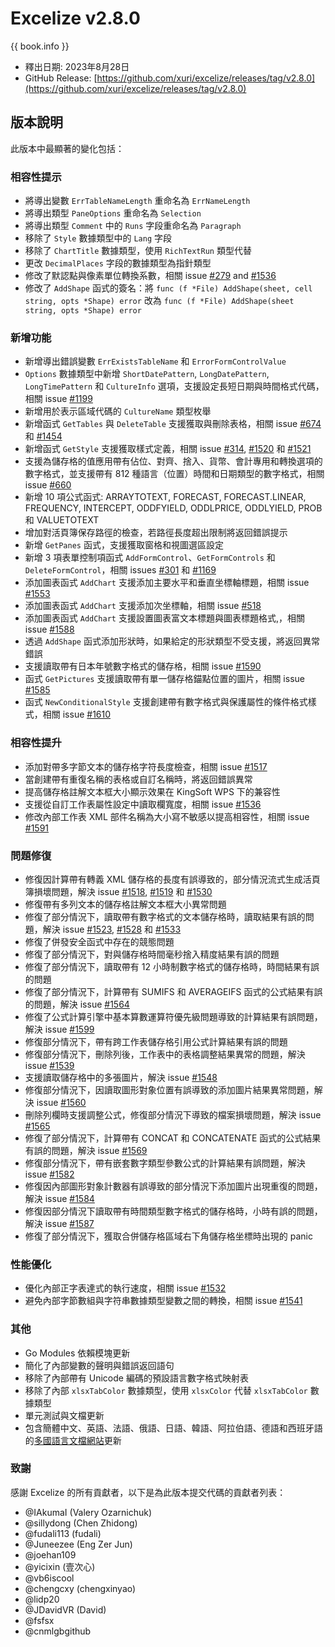 # Excelize v2.8.0

{{ book.info }}

* 釋出日期: 2023年8月28日
* GitHub Release: [https://github.com/xuri/excelize/releases/tag/v2.8.0](https://github.com/xuri/excelize/releases/tag/v2.8.0)

## 版本說明

此版本中最顯著的變化包括：

### 相容性提示

* 將導出變數 `ErrTableNameLength` 重命名為 `ErrNameLength`
* 將導出類型 `PaneOptions` 重命名為 `Selection`
* 將導出類型 `Comment` 中的 `Runs` 字段重命名為 `Paragraph`
* 移除了 `Style` 數據類型中的 `Lang` 字段
* 移除了 `ChartTitle` 數據類型，使用 `RichTextRun` 類型代替
* 更改 `DecimalPlaces` 字段的數據類型為指針類型
* 修改了默認點與像素單位轉換系數，相關 issue [#279](https://github.com/xuri/excelize/issues/279) and [#1536](https://github.com/xuri/excelize/issues/1536)
* 修改了 `AddShape` 函式的簽名：將 `func (f *File) AddShape(sheet, cell string, opts *Shape) error` 改為 `func (f *File) AddShape(sheet string, opts *Shape) error`

### 新增功能

* 新增導出錯誤變數 `ErrExistsTableName` 和 `ErrorFormControlValue`
* `Options` 數據類型中新增 `ShortDatePattern`, `LongDatePattern`, `LongTimePattern` 和 `CultureInfo` 選項，支援設定長短日期與時間格式代碼，相關 issue [#1199](https://github.com/xuri/excelize/issues/1199)
* 新增用於表示區域代碼的 `CultureName` 類型枚舉
* 新增函式 `GetTables` 與 `DeleteTable` 支援獲取與刪除表格，相關 issue [#674](https://github.com/xuri/excelize/issues/674) 和 [#1454](https://github.com/xuri/excelize/issues/1454)
* 新增函式 `GetStyle` 支援獲取樣式定義，相關 issue [#314](https://github.com/xuri/excelize/issues/314), [#1520](https://github.com/xuri/excelize/issues/1520) 和 [#1521](https://github.com/xuri/excelize/issues/1521)
* 支援為儲存格的值應用帶有佔位、對齊、捨入、貨幣、會計專用和轉換選項的數字格式，並支援帶有 812 種語言（位置）時間和日期類型的數字格式，相關 issue [#660](https://github.com/xuri/excelize/issues/660)
* 新增 10 項公式函式: ARRAYTOTEXT, FORECAST, FORECAST.LINEAR, FREQUENCY, INTERCEPT, ODDFYIELD, ODDLPRICE, ODDLYIELD, PROB 和 VALUETOTEXT
* 增加對活頁簿保存路徑的檢查，若路徑長度超出限制將返回錯誤提示
* 新增 `GetPanes` 函式，支援獲取窗格和視圖選區設定
* 新增 3 項表單控制項函式 `AddFormControl`、`GetFormControls` 和 `DeleteFormControl`，相關 issues [#301](https://github.com/xuri/excelize/issues/301) 和 [#1169](https://github.com/xuri/excelize/issues/1169)
* 添加圖表函式 `AddChart` 支援添加主要水平和垂直坐標軸標題，相關 issue [#1553](https://github.com/xuri/excelize/issues/1553)
* 添加圖表函式 `AddChart` 支援添加次坐標軸，相關 issue [#518](https://github.com/xuri/excelize/issues/518)
* 添加圖表函式 `AddChart` 支援設置圖表富文本標題與圖表標題格式,，相關 issue [#1588](https://github.com/xuri/excelize/issues/1588)
* 透過 `AddShape` 函式添加形狀時，如果給定的形狀類型不受支援，將返回異常錯誤
* 支援讀取帶有日本年號數字格式的儲存格，相關 issue [#1590](https://github.com/xuri/excelize/issues/1590)
* 函式 `GetPictures` 支援讀取帶有單一儲存格錨點位置的圖片，相關 issue [#1585](https://github.com/xuri/excelize/issues/1585)
* 函式 `NewConditionalStyle` 支援創建帶有數字格式與保護屬性的條件格式樣式，相關 issue [#1610](https://github.com/xuri/excelize/issues/1610)

### 相容性提升

* 添加對帶多字節文本的儲存格字符長度檢查，相關 issue [#1517](https://github.com/xuri/excelize/issues/1517)
* 當創建帶有重復名稱的表格或自訂名稱時，將返回錯誤異常
* 提高儲存格註解文本框大小顯示效果在 KingSoft WPS 下的兼容性
* 支援從自訂工作表屬性設定中讀取欄寬度，相關 issue [#1536](https://github.com/xuri/excelize/issues/1536)
* 修改內部工作表 XML 部件名稱為大小寫不敏感以提高相容性，相關 issue [#1591](https://github.com/xuri/excelize/issues/1591)

### 問題修復

* 修復因計算帶有轉義 XML 儲存格的長度有誤導致的，部分情況流式生成活頁簿損壞問題，解決 issue [#1518](https://github.com/xuri/excelize/issues/1518), [#1519](https://github.com/xuri/excelize/issues/1519) 和 [#1530](https://github.com/xuri/excelize/issues/1530)
* 修復帶有多列文本的儲存格註解文本框大小異常問題
* 修復了部分情況下，讀取帶有數字格式的文本儲存格時，讀取結果有誤的問題，解決 issue [#1523](https://github.com/xuri/excelize/issues/1523), [#1528](https://github.com/xuri/excelize/issues/1528) 和 [#1533](https://github.com/xuri/excelize/issues/1533)
* 修復了併發安全函式中存在的競態問題
* 修復了部分情況下，對與儲存格時間毫秒捨入精度結果有誤的問題
* 修復了部分情況下，讀取帶有 12 小時制數字格式的儲存格時，時間結果有誤的問題
* 修復了部分情況下，計算帶有 SUMIFS 和 AVERAGEIFS 函式的公式結果有誤的問題，解決 issue [#1564](https://github.com/xuri/excelize/issues/1564)
* 修復了公式計算引擎中基本算數運算符優先級問題導致的計算結果有誤問題，解決 issue [#1599](https://github.com/xuri/excelize/issues/1599)
* 修復部分情況下，帶有跨工作表儲存格引用公式計算結果有誤的問題
* 修復部分情況下，刪除列後，工作表中的表格調整結果異常的問題，解決 issue [#1539](https://github.com/xuri/excelize/issues/1539)
* 支援讀取儲存格中的多張圖片，解決 issue [#1548](https://github.com/xuri/excelize/issues/1548)
* 修復部分情況下，因讀取圖形對象位置有誤導致的添加圖片結果異常問題，解決 issue [#1560](https://github.com/xuri/excelize/issues/1560)
* 刪除列欄時支援調整公式，修復部分情況下導致的檔案損壞問題，解決 issue [#1565](https://github.com/xuri/excelize/issues/1565)
* 修復了部分情況下，計算帶有 CONCAT 和 CONCATENATE 函式的公式結果有誤的問題，解決 issue [#1569](https://github.com/xuri/excelize/issues/1569)
* 修復部分情況下，帶有嵌套數字類型參數公式的計算結果有誤問題，解決 issue [#1582](https://github.com/xuri/excelize/issues/1582)
* 修復因內部圖形對象計數器有誤導致的部分情況下添加圖片出現重復的問題，解決 issue [#1584](https://github.com/xuri/excelize/issues/1584)
* 修復因部分情況下讀取帶有時間類型數字格式的儲存格時，小時有誤的問題，解決 issue [#1587](https://github.com/xuri/excelize/issues/1587)
* 修復了部分情況下，獲取合併儲存格區域右下角儲存格坐標時出現的 panic

### 性能優化

* 優化內部正字表達式的執行速度，相關 issue [#1532](https://github.com/xuri/excelize/issues/1532)
* 避免內部字節數組與字符串數據類型變數之間的轉換，相關 issue [#1541](https://github.com/xuri/excelize/issues/1541)

### 其他

* Go Modules 依賴模塊更新
* 簡化了內部變數的聲明與錯誤返回語句
* 移除了內部帶有 Unicode 編碼的預設語言數字格式映射表
* 移除了內部 `xlsxTabColor` 數據類型，使用 `xlsxColor` 代替 `xlsxTabColor` 數據類型
* 單元測試與文檔更新
* 包含簡體中文、英語、法語、俄語、日語、韓語、阿拉伯語、德語和西班牙語的[多國語言文檔網站](https://xuri.me/excelize)更新

### 致謝

感謝 Excelize 的所有貢獻者，以下是為此版本提交代碼的貢獻者列表：

* @IAkumaI (Valery Ozarnichuk)
* @sillydong (Chen Zhidong)
* @fudali113 (fudali)
* @Juneezee (Eng Zer Jun)
* @joehan109
* @yicixin (壹次心)
* @vb6iscool
* @chengcxy (chengxinyao)
* @lidp20
* @JDavidVR (David)
* @fsfsx
* @cnmlgbgithub

